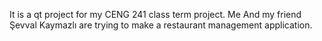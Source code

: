 It is a qt project for my CENG 241 class term project. Me And my friend Şevval Kaymazlı are trying to make a restaurant management application.

